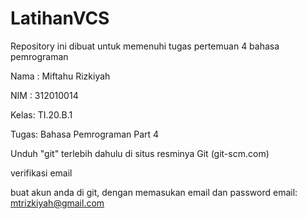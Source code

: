 # LatihanVCS
Repository ini dibuat untuk memenuhi tugas pertemuan 4 bahasa pemrograman

Nama : Miftahu Rizkiyah

NIM  : 312010014

Kelas: TI.20.B.1

Tugas: Bahasa Pemrograman Part 4

Unduh "git" terlebih dahulu di situs resminya Git (git-scm.com)

verifikasi email

buat akun anda di git, dengan memasukan email dan password email: mtrizkiyah@gmail.com
